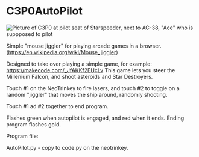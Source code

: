 # C3P0AutoPilot

![Picture of C3P0 at pilot seat of Starspeeder, next to AC-38, "Ace" who is suppposed to pilot](https://media.wdwnt.com/2018/06/ace594356LARGE.jpg)

Simple "mouse jiggler" for playing arcade games in a browser.  (https://en.wikipedia.org/wiki/Mouse_jiggler)

Designed to take over playing a simple game, for example: https://makecode.com/_JfAKKf2EUcLv
This game lets you steer the Millenium Falcon, and shoot asteroids and Star Destroyers.

Touch #1 on the NeoTrinkey to fire lasers, and touch #2 to toggle on a random "jiggler" that moves the ship around, randomly shooting.

Touch #1 ad #2 together to end program.

Flashes green when autopilot is engaged, and red when it ends. Ending program flashes gold.

Program file:

AutoPilot.py - copy to code.py on the neotrinkey.
